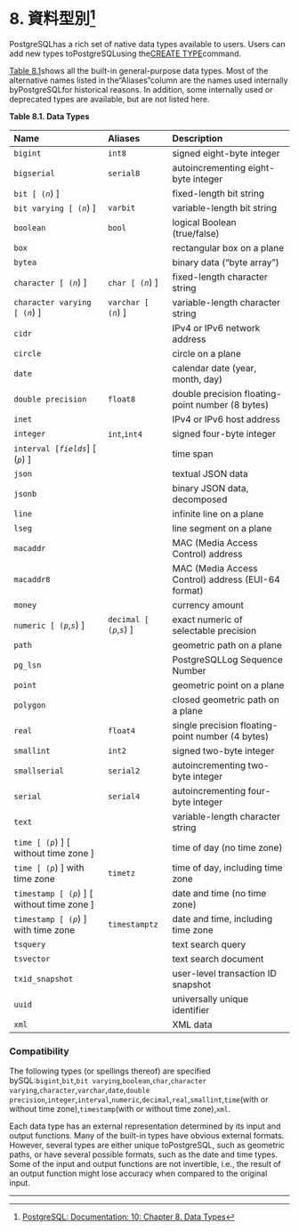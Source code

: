 # 8. 資料型別[^1]

PostgreSQLhas a rich set of native data types available to users. Users can add new types toPostgreSQLusing the[CREATE TYPE](https://www.postgresql.org/docs/10/static/sql-createtype.html)command.

[Table 8.1](https://www.postgresql.org/docs/10/static/datatype.html#datatype-table)shows all the built-in general-purpose data types. Most of the alternative names listed in the“Aliases”column are the names used internally byPostgreSQLfor historical reasons. In addition, some internally used or deprecated types are available, but are not listed here.

**Table 8.1. Data Types**

| Name | Aliases | Description |
| :--- | :--- | :--- |
| `bigint` | `int8` | signed eight-byte integer |
| `bigserial` | `serial8` | autoincrementing eight-byte integer |
| `bit [ (`_`n`_\) \] |  | fixed-length bit string |
| `bit varying [ (`_`n`_\) \] | `varbit` | variable-length bit string |
| `boolean` | `bool` | logical Boolean \(true/false\) |
| `box` |  | rectangular box on a plane |
| `bytea` |  | binary data \(“byte array”\) |
| `character [ (`_`n`_\) \] | `char [ (`_`n`_\) \] | fixed-length character string |
| `character varying [ (`_`n`_\) \] | `varchar [ (`_`n`_\) \] | variable-length character string |
| `cidr` |  | IPv4 or IPv6 network address |
| `circle` |  | circle on a plane |
| `date` |  | calendar date \(year, month, day\) |
| `double precision` | `float8` | double precision floating-point number \(8 bytes\) |
| `inet` |  | IPv4 or IPv6 host address |
| `integer` | `int`,`int4` | signed four-byte integer |
| `interval [`_`fields`_\] \[ \(_`p`_\) \] |  | time span |
| `json` |  | textual JSON data |
| `jsonb` |  | binary JSON data, decomposed |
| `line` |  | infinite line on a plane |
| `lseg` |  | line segment on a plane |
| `macaddr` |  | MAC \(Media Access Control\) address |
| `macaddr8` |  | MAC \(Media Access Control\) address \(EUI-64 format\) |
| `money` |  | currency amount |
| `numeric [ (`_`p`_,_`s`_\) \] | `decimal [ (`_`p`_,_`s`_\) \] | exact numeric of selectable precision |
| `path` |  | geometric path on a plane |
| `pg_lsn` |  | PostgreSQLLog Sequence Number |
| `point` |  | geometric point on a plane |
| `polygon` |  | closed geometric path on a plane |
| `real` | `float4` | single precision floating-point number \(4 bytes\) |
| `smallint` | `int2` | signed two-byte integer |
| `smallserial` | `serial2` | autoincrementing two-byte integer |
| `serial` | `serial4` | autoincrementing four-byte integer |
| `text` |  | variable-length character string |
| `time [ (`_`p`_\) \] \[ without time zone \] |  | time of day \(no time zone\) |
| `time [ (`_`p`_\) \] with time zone | `timetz` | time of day, including time zone |
| `timestamp [ (`_`p`_\) \] \[ without time zone \] |  | date and time \(no time zone\) |
| `timestamp [ (`_`p`_\) \] with time zone | `timestamptz` | date and time, including time zone |
| `tsquery` |  | text search query |
| `tsvector` |  | text search document |
| `txid_snapshot` |  | user-level transaction ID snapshot |
| `uuid` |  | universally unique identifier |
| `xml` |  | XML data |

  


### Compatibility

The following types \(or spellings thereof\) are specified bySQL:`bigint`,`bit`,`bit varying`,`boolean`,`char`,`character varying`,`character`,`varchar`,`date`,`double precision`,`integer`,`interval`,`numeric`,`decimal`,`real`,`smallint`,`time`\(with or without time zone\),`timestamp`\(with or without time zone\),`xml`.

Each data type has an external representation determined by its input and output functions. Many of the built-in types have obvious external formats. However, several types are either unique toPostgreSQL, such as geometric paths, or have several possible formats, such as the date and time types. Some of the input and output functions are not invertible, i.e., the result of an output function might lose accuracy when compared to the original input.

---



[^1]: [PostgreSQL: Documentation: 10: Chapter 8. Data Types](https://www.postgresql.org/docs/10/static/datatype.html)

